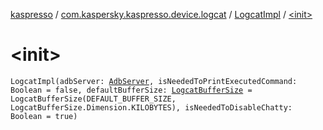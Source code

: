 [kaspresso](../../index.md) / [com.kaspersky.kaspresso.device.logcat](../index.md) / [LogcatImpl](index.md) / [&lt;init&gt;](./-init-.md)

# &lt;init&gt;

`LogcatImpl(adbServer: `[`AdbServer`](../../com.kaspersky.kaspresso.device.server/-adb-server/index.md)`, isNeededToPrintExecutedCommand: Boolean = false, defaultBufferSize: `[`LogcatBufferSize`](../-logcat-buffer-size/index.md)` = LogcatBufferSize(DEFAULT_BUFFER_SIZE, LogcatBufferSize.Dimension.KILOBYTES), isNeededToDisableChatty: Boolean = true)`